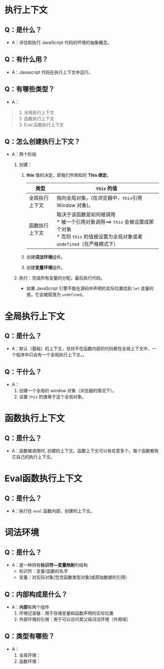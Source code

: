 # 执行上下文

## Q：是什么？

* A：评估和执行 JavaScript 代码的环境的抽象概念。

## Q：有什么用？

* A：Javascript 代码在执行上下文中运行。

## Q：有哪些类型？

* A：

>1. 全局执行上下文
>2. 函数执行上下文
>3. Eval 函数执行上下文

## Q：怎么创建执行上下文？

* A：两个阶段
  1. 创建：
     1. **this** 值的决定，即我们所熟知的 **This 绑定**。
     
        | 类型           | `this` 的值                                                  |
        | -------------- | ------------------------------------------------------------ |
        | 全局执行上下文 | 指向全局对象。(在浏览器中，`this`引用 Window 对象)。         |
        | 函数执行上下文 | 取决于该函数是如何被调用<br />* 被一个引用对象调用==> `this` 会被设置成那个对象<br />* 否则 `this` 的值被设置为全局对象或者 `undefined`（在严格模式下） |
     
     2. 创建**词法环境**组件。
     
     3. 创建**变量环境**组件。
     
  2. 执行：完成所有变量的分配，最后执行代码。
     * 如果 JavaScript 引擎不能在源码中声明的实际位置找到 `let` 变量的值，它会被赋值为 `undefined`。

# 全局执行上下文

## Q：是什么？

* A：默认（基础）的上下文，任何不在函数内部的代码都在全局上下文中，一个程序中只会有一个全局执行上下文。。

## Q：干什么？

* A：
  1. 创建一个全局的 window 对象（浏览器的情况下）。
  2. 设置 `this` 的值等于这个全局对象。

# 函数执行上下文

## Q：是什么？

* A：函数被调用时, 创建的上下文。函数上下文可以有任意多个。每个函数都有它自己的执行上下文。

# Eval函数执行上下文

## Q：是什么？

* A：执行在 `eval` 函数内部，创建的上下文。

# 词法环境

## Q：是什么？

* A：是一种持有**标识符—变量映射**的结构
  * 标识符：变量/函数的名字
  * 变量：对实际对象[包含函数类型对象]或原始数据的引用）

## Q：内部构成是什么？

* A：**内部**有两个组件
  1. 环境记录器：用于存储变量和函数声明的实际位置
  2. 外部环境的引用：用于可以访问其父级词法环境（作用域）

## Q：类型有哪些？

* A：
  1. 全局环境：
  2. 函数环境：
